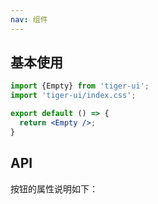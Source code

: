 ```yaml
---
nav: 组件
---
```


## 基本使用
```jsx
import {Empty} from 'tiger-ui';
import 'tiger-ui/index.css';

export default () => {
  return <Empty />;
}
```

## API
按钮的属性说明如下：
<API id="Empty"></API>
